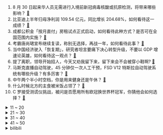 1. 8 月 30 日起来华人员无需进行入境前新冠病毒核酸或抗原检测，将带来哪些影响？ [:link:](https://www.zhihu.com/question/619510205)
2. 比亚迪上半年归母净利润 109.54 亿元，同比增长 204.68%，如何看待这一成绩？ [:link:](https://www.zhihu.com/question/619560201)
3. 成都公积金「按月直付」房租试点正式启动，如何看待此种方式？是否可在全国范围内实施？ [:link:](https://www.zhihu.com/question/619493261)
4. 考霸唐尚珺宣布继续复读，称别无选择，再战一年，如何看待此事？ [:link:](https://www.zhihu.com/question/619463682)
5. 当中国经济驶入「恢复期」，研究者坦言要痛下决心转型升级，不要以 GDP 增速论英雄，如何看待这一观点？ [:link:](https://www.zhihu.com/question/619484891)
6. 提了离职，领导开始招人，今天又劝我留下来，留下来会不会被穿小鞋啊? [:link:](https://www.zhihu.com/question/619502637)
7. 马斯克直播自动驾驶，45 分钟仅一次人工干预，FSD V12 特斯拉自动驾驶系统有哪些升级？有多厉害？ [:link:](https://www.zhihu.com/question/619544346)
8. 中午两个半小时空档，你是用来健身还是午休？ [:link:](https://www.zhihu.com/question/618560610)
9. 什么时候北方的主食被米饭占领了？ [:link:](https://www.zhihu.com/question/618113147)
10. C 罗接受测谎仪挑战，被问是否愿用所有欧冠换世界杯冠军，你猜他会如何选择？ [:link:](https://www.zhihu.com/question/619483797)
<details>
<summary>11 ~ 20</summary>

11. 外交部表示「中方持续通过外交渠道要求日方停止强推排海计划」，哪些信息值得关注？ [:link:](https://www.zhihu.com/question/619515697)
12. 《鹊刀门传奇》看过之后感觉不如《武林外传》好看，为什么如今拍不出像《武林外传》这样好看的情景喜剧？ [:link:](https://www.zhihu.com/question/618929345)
13. 如果死神、火影、海贼王三个世界打起来了，谁会赢？ [:link:](https://www.zhihu.com/question/413084513)
14. 一次去男朋友家吃饭，他妈妈在饭桌上说，「我儿子就是太老实我总怕他被小姑娘骗」，要怎么回复呢？ [:link:](https://www.zhihu.com/question/618569270)
15. 8 月 28 日，A 股开盘跳涨 5 % ，证券公司板块几乎全线涨停。如何解读 A 股这一反应？ [:link:](https://www.zhihu.com/question/619477845)
16. 赵本山新剧《鹊刀门传奇》中有哪些让人捧腹大笑的片段？ [:link:](https://www.zhihu.com/question/618377703)
17. 盐就是氯化钠，那么用纯氯和纯纳进行反应制备的盐可以直接使用吗？ [:link:](https://www.zhihu.com/question/619274695)
18. TCL 新发布的 115 英寸超大屏电视 X11G Max，会成为豪宅顶配一步到位的首选吗? [:link:](https://www.zhihu.com/question/619523460)
19. 对于《群星》有什么有趣的想法想做成MOD或DLC？ [:link:](https://www.zhihu.com/question/288467117)
20. INTP的天赋是什么？ [:link:](https://www.zhihu.com/question/619183297)
</details>
<details>
<summary>21 ~ 30</summary>

21. 有哪些实实在在帮你提升了工作效率的好物？ [:link:](https://www.zhihu.com/question/618723721)
22. 日本核污染水排海，还能去日本或国内沿海城市旅游吗？含核污染水的海水是否会对身体有危害？ [:link:](https://www.zhihu.com/question/619081165)
23. 骑行爱好者们，你们日常通勤和周末骑长距离是否会准备两辆不同的自行车？ [:link:](https://www.zhihu.com/question/617459069)
24. 在你的老家，早餐都吃什么？ [:link:](https://www.zhihu.com/question/619125040)
25. 男朋友说他这在心平气和地跟我说话，真的是这样吗？ [:link:](https://www.zhihu.com/question/618005504)
26. 2023 年你买到的跑鞋里边，穿着率最高的那款跑鞋能推荐一下吗？ [:link:](https://www.zhihu.com/question/617459072)
27. 猫咪会因为主人一时与其他猫咪的互动而感到吃醋吗？ [:link:](https://www.zhihu.com/question/618942040)
28. 中国烟草总公司称「自 9 月 1 日起卷烟涨价」为假消息，有哪些信息值得关注？ [:link:](https://www.zhihu.com/question/619461144)
29. 男篮世界杯，中国男篮大比分输南苏丹队，说明了什么？ [:link:](https://www.zhihu.com/question/619528637)
30. 报告显示我国网民规模达 10.79 亿人，短视频用户规模达 10.26 亿人，哪些信息值得关注？ [:link:](https://www.zhihu.com/question/619502802)
</details>
<details>
<summary>31 ~ 40</summary>

31. 假如知道自己 40 岁时会离婚，从现在起你会怎么做？亲密关系的「厚度」更重要还是「长度」更重要？ [:link:](https://www.zhihu.com/question/617928154)
32. 突然认识到自己很平庸怎么办？ [:link:](https://www.zhihu.com/question/610527097)
33. 8 月底国内有什么适合游玩的地方，预算 5 千左右？ [:link:](https://www.zhihu.com/question/612676497)
34. 为什么电车里的冷气系统不消耗太多能源？ [:link:](https://www.zhihu.com/question/619098204)
35. 奥卡姆剃刀理论是科学吗，或者说，奥卡姆剃刀理论能不能用来明确地判定一个理论是对的还是错的？ [:link:](https://www.zhihu.com/question/66077869)
36. 为啥内行人都告诉我 SSD 固态硬盘别分区? [:link:](https://www.zhihu.com/question/616286931)
37. 骑行这项爱好给你带来了什么？ [:link:](https://www.zhihu.com/question/618020195)
38. 有一只猫陪伴是种什么体验？ [:link:](https://www.zhihu.com/question/486755014)
39. 2023赛季F1荷兰大奖赛维斯塔潘追平记录九连冠，阿隆索第二，加斯利第三，如何评价这场比赛？ [:link:](https://www.zhihu.com/question/619416484)
40. 高中导数题真的是有天赋的人做出来的吗？ [:link:](https://www.zhihu.com/question/389884440)
</details>
<details>
<summary>41 ~ 50</summary>

41. 男生如何利用秋天好好护肤，让皮肤变得又白又干净？ [:link:](https://www.zhihu.com/question/615983458)
42. 宇宙的真相是什么？ [:link:](https://www.zhihu.com/question/456518374)
43. 8 月 28 日沪指高开回落涨 1.13%，北向资金净卖出超 80 亿，如何看待今日行情？ [:link:](https://www.zhihu.com/question/619470443)
44. 作为资深「飞友」，你习惯携带哪些好物坐飞机？ [:link:](https://www.zhihu.com/question/615307718)
45. 2023 年男篮世界杯，中国 69:89 南苏丹遭遇两连败，李凯尔 22+5，如何评价本场比赛？ [:link:](https://www.zhihu.com/question/619514939)
46. 普京签令「要求瓦格纳宣誓效忠」，如何看待此事？将产生哪些影响？ [:link:](https://www.zhihu.com/question/619470553)
47. 如何评价《博德之门3》中的君主和王子两个人？ [:link:](https://www.zhihu.com/question/617337970)
48. 分享一个你家宠物百吃而不厌的「宠物零食」？ [:link:](https://www.zhihu.com/question/614475075)
49. 直接将系统盘卸下安装到其他计算机能否实现完整的系统迁移？ [:link:](https://www.zhihu.com/question/617099541)
50. 作为医美过来人或从业者，你们有哪些专业医美建议或好的 「 经验之谈 」 ？ [:link:](https://www.zhihu.com/question/619321829)
</details><details>
<summary>bilibili</summary>

</details>